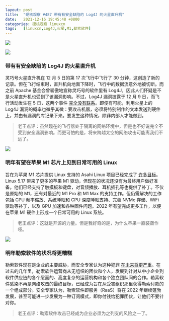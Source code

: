 ```yaml
---
layout: post
title:	"硬核观察 #487 带有有安全缺陷的 Log4J 的火星直升机"
date:	2021-12-16 19:45:48 +0800 
categories:	硬核观察 linuxcn 
tags:	[linuxcn,Log4J,火星,M1,勒索软件]
---
```



![](/Asserts/Images//attachment/album/202112/16/194414bxy76ciydcyq6cuu.jpg)


![](/Asserts/Images//attachment/album/202112/16/194427b2hesabj5mm47hhs.jpg)


### 带有有安全缺陷的 Log4J 的火星直升机


灵巧号火星直升机在 12 月 5 日的第 17 次飞行中飞行了 30 分钟，这创造了新的记录。但在飞行结束时，直升机向地面下降时，飞行中的数据流意外地被切断。而之前 Apache 基金会曾骄傲地宣称灵巧号的软件里有 Log4J，因此人们怀疑是不是火星直升机也受到了该漏洞影响。不过，Log4J 漏洞披露于 12 月 9 日，而飞行活动发生在 5 日，这两个事件 [完全没有联系](https://www.theregister.com/2021/12/16/ingenuity_mars_helicopter_log4j_network/)。即便有可能，利用火星上的 Log4J 漏洞的概率也微乎其微：要攻击机器，必须将特别制作的文本发送到硬件上，并由有漏洞的库记录下来。要发生这种情况，除非内部人才能做到。



> 
> 老王点评：虽然现在的飞行器处于隔离的网络环境中，但是也不好说完全不受到安全漏洞影响。而更可怕的是，将来跨越太空的网络攻击可能离我们不远了。
> 
> 
> 


![](/Asserts/Images//attachment/album/202112/16/194437rzhuuxatabbunw99.jpg)


### 明年有望在苹果 M1 芯片上见到日常可用的 Linux


旨在为苹果 M1 芯片提供 Linux 支持的 Asahi Linux 项目已经完成了 [许多目标](https://asahilinux.org/2021/12/progress-report-oct-nov-2021/)。Linux 5.17 带来了更多的苹果 M1 驱动，但现在的状况还没有为最终用户做好准备。他们已经支持了触摸板和键盘，对音频播放、耳机插孔等也提供了补丁。不仅是原始的 M1，还有对最近的 M1 Pro 和 M1 Max 的支持工作。但仍需解决的工作包括 CPU 频率缩放、系统睡眠和 CPU 深度睡眠支持、完善 NVMe 存储、WiFi 驱动等补丁，以及 GPU 加速和各种固件问题。2022 年有望完成更多工作，以便在苹果 M1 硬件上形成一个日常可用的 Linux 系统。



> 
> 老王点评：这就是开源的力量。但是我好奇的是，为什么苹果一直装聋作哑。
> 
> 
> 


![](/Asserts/Images//attachment/album/202112/16/194445wgckccgdzddrcmdg.jpg)


### 明年勒索软件的状况将更糟糕


勒索软件现在是企业的主要威胁，而安全专家认为这种犯罪 [在未来将更严重](https://www.zdnet.com/article/ransomware-in-2022-were-all-screwed/)。在过去的几年里，勒索软件运营商从无组织的团伙和个人，发展到针对从中小企业到软件供应链的各个层面的、高度复杂的运营机构和各个独立团队间的合作。勒索软件感染不再是网络攻击的最终目标，已经成为旨在从受害组织那里获得勒索付款的一个组成部分。安全专家认为，勒索软件即服务（RaaS）将在 2022 年继续蓬勃发展，甚至可能进一步发展为一种订阅模式，即你付钱给犯罪团伙，让他们不要针对你。



> 
> 老王点评：勒索软件攻击已经成为企业必须为之列支的风险之一了。
> 
> 
>
